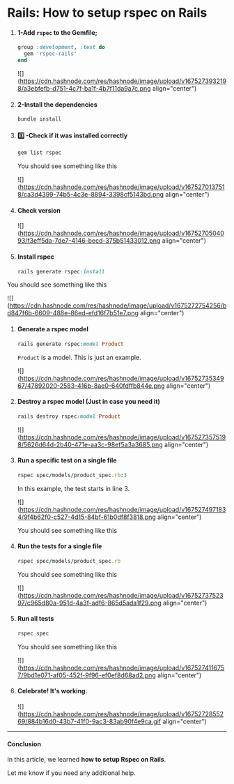 # Rails: How to setup rspec on Rails

1. #### 1-Add `rspec` to the Gemfile;
    
    ```ruby
    group :development, :test do
      gem 'rspec-rails'
    end
    ```
    
    ![](https://cdn.hashnode.com/res/hashnode/image/upload/v1675273932198/a3ebfefb-d751-4c7f-ba1f-4b7f11da9a7c.png align="center")
    
2. #### 2-Install the dependencies
    
    ```ruby
    bundle install
    ```
    
3. #### 3️⃣ -Check if it was installed correctly
    
    ```ruby
    gem list rspec
    ```
    
    You should see something like this
    
    ![](https://cdn.hashnode.com/res/hashnode/image/upload/v1675270137518/ca3d4399-74b5-4c3e-8894-3398cf5143bd.png align="center")
    
4. #### Check version
    
    ![](https://cdn.hashnode.com/res/hashnode/image/upload/v1675270504093/f3eff5da-7de7-4146-becd-375b51433012.png align="center")
    
5. #### Install rspec
    
    ```ruby
    rails generate rspec:install
    ```
    

You should see something like this

![](https://cdn.hashnode.com/res/hashnode/image/upload/v1675272754256/bd847f6b-6609-488e-86ed-efd16f7b51e7.png align="center")

1. #### Generate a rspec model
    
    ```ruby
    rails generate rspec:model Product
    ```
    
    `Product` is a model. This is just an example.
    
    ![](https://cdn.hashnode.com/res/hashnode/image/upload/v1675273534967/47892020-2583-416b-8ae0-640fdffb844e.png align="center")
    
2. #### Destroy a rspec model (Just in case you need it)
    
    ```ruby
    rails destroy rspec:model Product
    ```
    
    ![](https://cdn.hashnode.com/res/hashnode/image/upload/v1675273575198/5626d64d-2b40-471e-aa3c-98ef5a3a3685.png align="center")
    
3. #### Run a specific test on a single file
    
    ```ruby
    rspec spec/models/product_spec.rb:3
    ```
    
    In this example, the test starts in line 3.
    
    ![](https://cdn.hashnode.com/res/hashnode/image/upload/v1675274971834/9f4b62f0-c527-4d15-84bf-61b0df8f3818.png align="center")
    
    You should see something like this
    
4. #### Run the tests for a single file
    
    ```ruby
    rspec spec/models/product_spec.rb
    ```
    
    You should see something like this
    
    ![](https://cdn.hashnode.com/res/hashnode/image/upload/v1675273752397/c965d80a-951d-4a3f-adf6-865d5ada1f29.png align="center")
    
5. #### Run all tests
    
    ```ruby
    rspec spec
    ```
    
    You should see something like this
    
    ![](https://cdn.hashnode.com/res/hashnode/image/upload/v1675274116757/9bd1e071-af05-452f-9f96-ef0ef8d68ad2.png align="center")
    
6. #### Celebrate! It's working.
    
    ![](https://cdn.hashnode.com/res/hashnode/image/upload/v1675272855269/884b16d0-43b7-41f0-9ac3-83ab90f4e9ca.gif align="center")
    

---

#### Conclusion

In this article, we learned **how to setup Rspec on Rails**.

Let me know if you need any additional help.